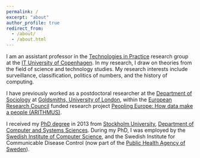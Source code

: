 ```yaml
---
permalink: /
excerpt: "about"
author_profile: true
redirect_from: 
  - /about/
  - /about.html
---
```


I am an assistant professor in the [Technologies in Practice](https://itu.dk/tip/) research group at the [IT University of Copenhagen](https://en.itu.dk/). In my research, I draw on theories from the field of science and technology studies. My research interests include surveillance, classification, politics of numbers, and the history of computing.

I have previously worked as a postdoctoral researcher at the [Department of Sociology](https://www.gold.ac.uk/sociology/) at [Goldsmiths, University of London](http://www.gold.ac.uk/), within the [European Research Council](https://erc.europa.eu/) funded research project [Peopling Europe: How data make a people (ARITHMUS)](http://arithmus.eu/).

I received my [PhD degree](http://su.diva-portal.org/smash/record.jsf?pid=diva2%3A643436) in 2013 from [Stockholm University](http://www.su.se/english/), [Department of Computer and Systems Sciences](http://dsv.su.se/en/). During my PhD, I was employed by the [Swedish Institute of Computer Science](https://www.sics.se/), and the Swedish Institute for Communicable Disease Control (now part of the [Public Health Agency of Sweden](https://www.folkhalsomyndigheten.se/smittskydd-beredskap/)).
